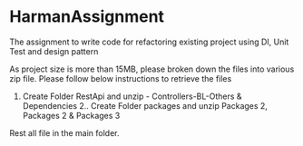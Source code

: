 # HarmanAssignment
The assignment to write code for refactoring existing project using DI, Unit Test and design pattern

As project size is more than 15MB,  please broken down the files into various zip file.
Please follow below instructions to retrieve the files

1. Create Folder RestApi and unzip - Controllers-BL-Others & Dependencies
2.. Create Folder packages and unzip Packages 2, Packages 2 & Packages 3

Rest all file in the main folder.

